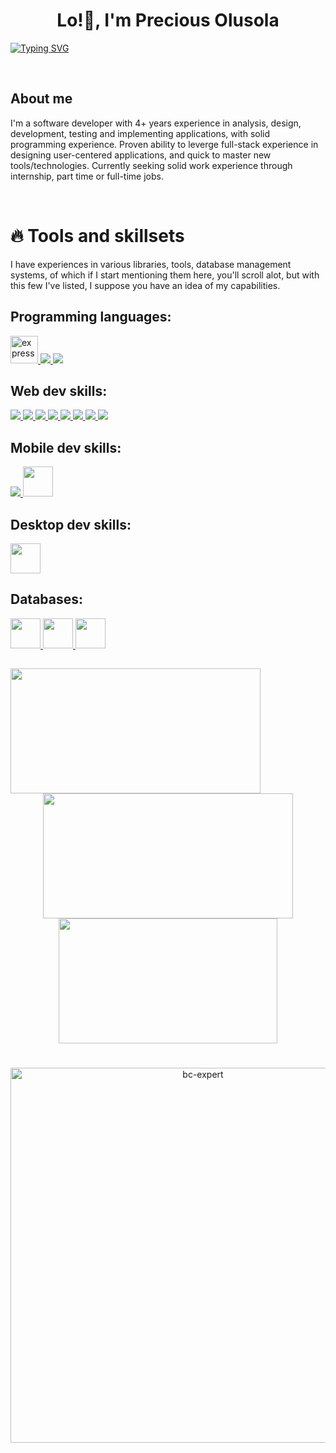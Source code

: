 <h1 align="center">Lo!👋, I'm Precious Olusola</h1>

[![Typing SVG](https://readme-typing-svg.herokuapp.com?font=Fira+Code&pause=1000&center=true&vCenter=true&width=435&lines=I+am+codepraycode;A+web+developer;A+mobile+app+developer;A+desktop+app+developer;An+evolving+software+engineer)](https://git.io/typing-svg)

<br/>

<h2>About me</h2>
<p>
I'm a software developer with 4+ years experience in analysis, design, development, testing and implementing applications, with solid programming experience. Proven ability to leverge full-stack experience in designing user-centered applications, and quick to master new tools/technologies. Currently seeking solid work experience through internship, part time or full-time jobs.
</p>

<br/>

# 🔥 Tools and skillsets

I have experiences in various libraries, tools, database management systems, of which if I start mentioning them here, you'll scroll alot, but with this few I've listed, I suppose you have an idea of my capabilities.

 ## Programming languages:

<p align="left"> 
    <a href="https://www.python.org/" target="_blank"> <img src="https://img.icons8.com/color/452/python.png" alt="express" width="44" height="44"/> </a>
    <a href="https://developer.mozilla.org/en-US/docs/Web/JavaScript" target="_blank"> <img src="https://img.icons8.com/color/48/000000/javascript.png"/> </a> 
    <a href="#"> <img src="https://img.icons8.com/color/48/null/rust-programming-language.png"/></a>
</p>
  
## Web dev skills:
<p align="left">
  <a href="https://www.w3.org/html/" target="_blank"> <img src="https://img.icons8.com/color/48/000000/html-5.png"/> </a> 
  <a href="https://www.w3schools.com/css/" target="_blank"> <img src="https://img.icons8.com/color/48/000000/css3.png"/> </a> 
  <a href="https://www.w3schools.com/sass/" target="_blank"> <img src="https://img.icons8.com/color/48/000000/sass.png"/> </a>
  <a href="https://www.w3schools.com/react/" target="_blank"> <img src="https://img.icons8.com/officel/48/null/react.png"/> </a>
  <a href="https://www.w3schools.com/react/" target="_blank"> <img src="https://img.icons8.com/doodle/48/null/svetle.png"/> </a>
  <a href="https://www.w3schools.com/react/" target="_blank"> <img src="https://img.icons8.com/color/48/null/bootstrap.png"/> </a>
  <a href="https://www.w3schools.com/css/" target="_blank"> <img src="https://img.icons8.com/color/48/null/nodejs.png"/> </a>
  <a href="https://www.w3schools.com/css/" target="_blank"> <img src="https://img.icons8.com/color/48/null/django.png"/> </a>
</p>
  
  
## Mobile dev skills:
<p align="left">
  <a href="https://www.w3.org/react/" target="_blank"> <img src="https://img.icons8.com/bubbles/50/null/react.png"/> </a> 
  <a href="https://www.w3schools.com/react/" target="_blank"> <img width="48px" height="48px" src="https://img.icons8.com/color/48/000000/react-native.png"/> </a>
</p>
  
## Desktop dev skills:
<p align="left">
  <a href="https://www.w3schools.com/react/" target="_blank" title="Electron js"> <img width="48px" height="48px" src="https://img.icons8.com/external-flat-icons-inmotus-design/67/null/external-JS-web-technologies-flat-icons-inmotus-design-4.png"/> </a>
</p>


## Databases:
<p align="left">
  <a href="https://www.w3schools.com/mysql/" target="_blank"> <img width="48px" height="48px" src="https://img.icons8.com/color/48/null/mysql-logo.png"/> </a>
  <a href="https://www.w3schools.com/mongodb/" target="_blank"> <img width="48px" height="48px" src="https://img.icons8.com/color/48/null/mongodb.png"/> </a>
  <a href="https://www.w3schools.com/mongodb/" target="_blank"> <img width="48px" height="48px" src="https://img.icons8.com/color/48/null/postgreesql.png"/> </a>
</p>

<h2></h2>

<div align="center">
  <img height="200px" width="400px" align="left" src="https://github-readme-stats.vercel.app/api?username=codepraycode&count_private=true&show_icons=true&theme=radical" />
  <img height="200px" width="400px" align="center" src="https://github-readme-streak-stats.herokuapp.com/?user=codepraycode&theme=react&border=61dafb" />
  <img height="200px" width="350px" src="https://github-readme-stats.vercel.app/api/top-langs/?username=codepraycode&layout=compact&theme=aura&langs_count=9" />
</div>

<h1></h1>
<p align="center"> <a href="https://github.com/ryo-ma/github-profile-trophy"><img src="https://github-profile-trophy.vercel.app/?username=codepraycode&theme=tokyonight&no-frame=true&row=1&&margin-w=30&no-bg=false" alt="bc-expert" width="600px"/></a> </p>
